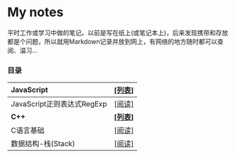 # My notes

平时工作或学习中做的笔记。以前是写在纸上(或笔记本上)，后来发现携带和存放都是个问题，所以就用Markdown记录并放到网上，有网络的地方随时都可以查阅、温习...

### 目录

| JavaScript | [[列表]](https://github.com/capricorncd/my-notes/tree/master/Javascript) |
| :--- | :---: |
| JavaScript正则表达式RegExp | [[阅读]](https://github.com/capricorncd/my-notes/blob/master/Javascript/JavaScript%E6%AD%A3%E5%88%99%E8%A1%A8%E8%BE%BE%E5%BC%8FRegExp.md) |
| **C++** | [**[列表]**](https://github.com/capricorncd/my-notes/tree/master/C%2B%2B) |
| C语言基础 | [[阅读]](https://github.com/capricorncd/my-notes/blob/master/C%2B%2B/C%E8%AF%AD%E8%A8%80%E5%9F%BA%E7%A1%80.md) |
| 数据结构-栈(Stack) | [[阅读]](https://github.com/capricorncd/my-notes/blob/master/C%2B%2B/%E6%95%B0%E6%8D%AE%E7%BB%93%E6%9E%84-%E6%A0%88(Stack).md) |
